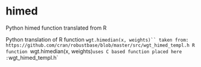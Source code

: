 # himed
Python himed function translated from R

Python translation of R function `wgt.himedian(x, weights)``
taken from: https://github.com/cran/robustbase/blob/master/src/wgt_himed_templ.h
R function `wgt.himedian(x, weights)` uses C based function placed here : `wgt_himed_templ.h`
